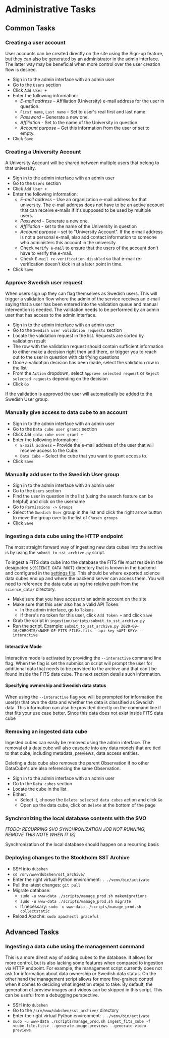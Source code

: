 # Administrative Tasks

## Common Tasks

### Creating a user account

User accounts can be created directly on the site using the Sign-up feature, but they can also be generated by an
administrator in the admin interface. The latter way may be beneficial when more control over the user creation flow is
desired.

* Sign in to the admin interface with an admin user
* Go to the `Users` section
* Click `Add User +`
* Enter the following information:
    * _E-mail address_ – Affiliation (University) e-mail address for the user in question.
    * `First name`, `Last name` – Set to user's real first and last name.
    * _Password_ – Generate a new one.
    * _Affiliation_ - Set to the name of the University in question.
    * _Account purpose_ – Get this information from the user or set to empty.
* Click `Save`

### Creating a University Account

A University Account will be shared between multiple users that belong to that university.

* Sign in to the admin interface with an admin user
* Go to the `Users` section
* Click `Add User +`
* Enter the following information:
    * _E-mail address_ – Use an organization e-mail address for that university. The e-mail address does not have to be
      an active account that can receive e-mails if it's supposed to be used by multiple users.
    * _Password_ – Generate a new one.
    * _Affiliation_ - set to the name of the University in question
    * _Account purpose_ – set to "University Account". If the e-mail address is not a personal e-mail, also add contact
      information to someone who administers this account in the university.
    * Check `Verify e-mail` to ensure that the users of the account don't have to verify the e-mail.
    * Check `E-mail re-verification disabled` so that e-mail re-verification doesn't kick in at a later point in time.
* Click `Save`

### Approve Swedish user request

When users sign up they can flag themselves as Swedish users. This will trigger a validation flow where the admin of the
service receives an e-mail saying that a user has been entered into the validation queue and manual intervention is
needed. The validation needs to be performed by an admin user that has access to the admin interface.

* Sign in to the admin interface with an admin user
* Go to the `Swedish user validation requests` section
* Locate the validation request in the list. Requests are sorted by validation result
* The row with the validation request should contain sufficient information to either make a decision right then and
  there, or trigger you to reach out to the user in question with clarifying questions
* Once a validation decision has been made, select the validation row in the list
* From the `Action` dropdown, select `Approve selected request` or `Reject selected requests` depending on the decision
* Click `Go`

If the validation is approved the user will automatically be added to the Swedish User group.

### Manually give access to data cube to an account

* Sign in to the admin interface with an admin user
* Go to the `Data cube user grants` section
* Click `Add data cube user grant +`
* Enter the following information:
    * `E-mail address` – Provide the e-mail address of the user that will receive access to the Cube.
    * `Data Cube` – Select the cube that you want to grant access to.
* Click `Save`

### Manually add user to the Swedish User group

* Sign in to the admin interface with an admin user
* Go to the `Users` section
* Find the user in question in the list (using the search feature can be helpful) and click on the username
* Go to `Permissions -> Groups`
* Select the `Swedish User` group in the list and click the right arrow button to move the group over to the list
  of `Chosen groups`
* Click `Save`

### Ingesting a data cube using the HTTP endpoint

The most straight forward way of ingesting new data cubes into the archive is by using the `submit_to_sst_archive.py`
script.

To ingest a FITS data cube into the database the FITS file *must* reside in the designated `${SCIENCE_DATA_ROOT}`
directory that is known in the backend and configured in the [settings file](../sst_archive/settings/). This should be
where exported science data cubes end up and where the backend server can access them. You will need to reference the
data cube using the relative path from the `science_data/` directory.

* Make sure that you have access to an admin account on the site
* Make sure that this user also has a valid API Token:
    * In the admin interface, go to `Tokens`
    * If there's no token for this user, click `Add Token +` and click `Save`
* Grab the script in `ingestion/scripts/submit_to_sst_archive.py`
* Run the script. Example:
  `submit_to_sst_archive.py 2020-09-10/CHROMIS/<NAME-OF-FITS-FILE>.fits --api-key <API-KEY> --interactive`

#### Interactive Mode

Interactive mode is activated by providing the `--interactive` command line flag. When the flag is set the submission
script will prompt the user for additional data that needs to be provided to the archive and that can't be found inside
the FITS data cube. The next section details such information.

#### Specifying ownership and Swedish data status

When using the `--interactive` flag you will be prompted for information the user(s) that own the data and whether the
data is classified as Swedish data. This information can also be provided directly on the command line if that fits your
use case better. Since this data does not exist inside FITS data cube

### Removing an ingested data cube

Ingested cubes can easily be removed using the admin interface. The removal of a data cube will also cascade into any
data models that are tied to that cube, including metadata, previews, data access entities.

Deleting a data cube also removes the parent Observation if no other DataCube's are also referencing the same
Observation.

* Sign in to the admin interface with an admin user
* Go to the `Data cubes` section
* Locate the cube in the list
* Either:
    - Select it, choose the `Delete selected data cubes` action and click `Go`
    - Open up the data cube, click on `Delete` at the bottom of the page

### Synchronizing the local database contents with the SVO

_[TODO: RECURRING SVO SYNCHRONIZATION JOB NOT RUNNING, REMOVE THIS NOTE WHEN IT IS]_

Synchronization of the local database should happen on a recurring basis

### Deploying changes to the Stockholm SST Archive

* SSH into `dubshen`
* `cd /srv/www/dubshen/sst_archive/`
* Enter the right virtual Python environment: `. ./venv/bin/activate`
* Pull the latest changes: `git pull`
* Migrate database:
    * `sudo -u www-data ./scripts/manage_prod.sh makemigrations`
    * `sudo -u www-data ./scripts/manage_prod.sh migrate`
    * If necessary: `sudo -u www-data ./scripts/manage_prod.sh collectstatic`
* Reload Apache: `sudo apachectl graceful`

## Advanced Tasks

### Ingesting a data cube using the management command

This is a more direct way of adding cubes to the database. It allows for more control, but is also lacking some features
when compared to ingestion via HTTP endpoint. For example, the management script currently does not ask for information
about data ownership or Swedish data status. On the other hand the management script allows for more fine-grained
control when it comes to deciding what ingestion steps to take. By default, the generation of preview images and videos
can be skipped in this script. This can be useful from a debugging perspective.

* SSH into `dubshen`
* Go to the `/srv/www/dubshen/sst_archive/` directory
* Enter the right virtual Python environment: `. ./venv/bin/activate`
* `sudo -u www-data ./scripts/manage_prod.sh ingest_fits_cube -f <cube-file.fits> --generate-image-previews --generate-video-previews`
